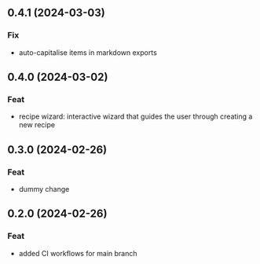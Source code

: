 ## 0.4.1 (2024-03-03)

### Fix

- auto-capitalise items in markdown exports

## 0.4.0 (2024-03-02)

### Feat

- recipe wizard: interactive wizard that guides the user through creating a new recipe

## 0.3.0 (2024-02-26)

### Feat

- dummy change

## 0.2.0 (2024-02-26)

### Feat

- added CI workflows for main branch
